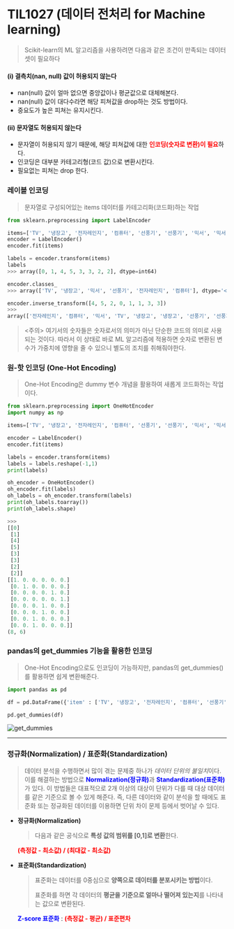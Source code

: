 # TIL1027 (데이터 전처리 for Machine learning)

> Scikit-learn의 ML 알고리즘을 사용하려면 다음과 같은 조건이 만족되는 데이터 셋이 필요하다



#### (i) 결측치(nan, null) 값이 허용되지 않는다

- nan(null) 값이 얼마 없으면 중앙값이나 평균값으로 대체해본다.
- nan(null) 값이 대다수라면 해당 피쳐값을 drop하는 것도 방법이다.
- 중요도가 높은 피쳐는 유지시킨다.



#### (ii) 문자열도 허용되지 않는다

- 문자열이 허용되지 않기 때문에, 해당 피쳐값에 대한 <span style="color:red;">**인코딩(숫자로 변환)이 필요**</span>하다.
- 인코딩은 대부분 카테고리형(코드 값)으로 변환시킨다.
- 필요없는 피쳐는 drop 한다.



### 레이블 인코딩

> 문자열로 구성되어있는 items 데이터를 카테고리화(코드화)하는 작업

```python
from sklearn.preprocessing import LabelEncoder

items=['TV', '냉장고', '전자레인지', '컴퓨터', '선풍기', '선풍기', '믹서', '믹서']
encoder = LabelEncoder()
encoder.fit(items)

labels = encoder.transform(items)
labels
>>> array([0, 1, 4, 5, 3, 3, 2, 2], dtype=int64)
```

```python
encoder.classes_
>>> array(['TV', '냉장고', '믹서', '선풍기', '전자레인지', '컴퓨터'], dtype='<U5')
```

```python
encoder.inverse_transform([4, 5, 2, 0, 1, 1, 3, 3])
>>>
array(['전자레인지', '컴퓨터', '믹서', 'TV', '냉장고', '냉장고', '선풍기', '선풍기'],dtype='<U5')
```

> <주의> 여기서의 숫자들은 숫자로서의 의미가 아닌 단순한 코드의 의미로 사용되는 것이다. 따라서 이 상태로 바로 ML 알고리즘에 적용하면 숫자로 변환된 변수가 가중치에 영향을 줄 수 있으니 별도의 조치를 취해줘야한다.



### 원-핫 인코딩 (One-Hot Encoding)

> One-Hot Encoding은 dummy 변수 개념을 활용하여 새롭게 코드화하는 작업이다.

```python
from sklearn.preprocessing import OneHotEncoder
import numpy as np

items=['TV', '냉장고', '전자레인지', '컴퓨터', '선풍기', '선풍기', '믹서', '믹서']

encoder = LabelEncoder()
encoder.fit(items)

labels = encoder.transform(items)
labels = labels.reshape(-1,1)
print(labels)

oh_encoder = OneHotEncoder()
oh_encoder.fit(labels)
oh_labels = oh_encoder.transform(labels)
print(oh_labels.toarray())
print(oh_labels.shape)

>>>
[[0]
 [1]
 [4]
 [5]
 [3]
 [3]
 [2]
 [2]]
[[1. 0. 0. 0. 0. 0.]
 [0. 1. 0. 0. 0. 0.]
 [0. 0. 0. 0. 1. 0.]
 [0. 0. 0. 0. 0. 1.]
 [0. 0. 0. 1. 0. 0.]
 [0. 0. 0. 1. 0. 0.]
 [0. 0. 1. 0. 0. 0.]
 [0. 0. 1. 0. 0. 0.]]
(8, 6)
```



### pandas의 get_dummies 기능을 활용한 인코딩

> One-Hot Encoding으로도 인코딩이 가능하지만, pandas의 get_dummies()를 활용하면 쉽게 변환해준다.

```python
import pandas as pd

df = pd.DataFrame({'item' : ['TV', '냉장고', '전자레인지', '컴퓨터', '선풍기', '선풍기', '믹서', '믹서']})

pd.get_dummies(df)
```

![get_dummies](https://user-images.githubusercontent.com/64063767/97456523-4f2e3700-197c-11eb-860a-838b1c7ff775.png)

---



### 정규화(Normalization) / 표준화(Standardization)

> 데이터 분석을 수행하면서 많이 겪는 문제중 하나가 *데이터 단위의 불일치*이다. 이를 해결하는 방법으로 <span style="color:blue">**Normalization(정규화)**</span>과 <span style="color:blue">**Standardization(표준화)**</span>가 있다. 이 방법들은 대표적으로 2개 이상의 대상이 단위가 다를 때 대상 데이터를 같은 기준으로 볼 수 있게 해준다. 즉, 다른 데이터와 같이 분석을 할 때에도 표준화 또는 정규화된 데이터를 이용하면 단위 차이 문제 등에서 벗어날 수 있다.

- **정규화(Normalization)**

  > 다음과 같은 공식으로 **특성 값의 범위를 [0,1]로 변환**한다.

  <span style="color:red">**(측정값 - 최소값) / (최대값 - 최소값)**</span>

  

- **표준화(Standardization)**

  > 표준화는 데이터를 0중심으로 **양쪽으로 데이터를 분포시키는 방법**이다.
  >
  > 표준화를 하면 각 데이터의 **평균을 기준으로 얼마나 떨어져 있는지**를 나타내는 값으로 변환된다.

  <span style="color:blue">**Z-score 표준화**</span> : <span style="color:red;">**(측정값 - 평균) / 표준편차**</span>
